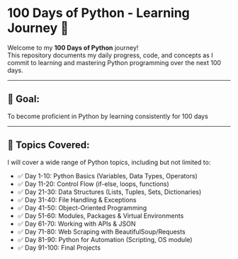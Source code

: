 #  100 Days of Python - Learning Journey 🚀

Welcome to my **100 Days of Python** journey!  
This repository documents my daily progress, code, and concepts as I commit to learning and mastering Python programming over the next 100 days.

---

## 🎯 Goal:
To become proficient in Python by learning consistently for 100 days 

---

## 📌 Topics Covered:
I will cover a wide range of Python topics, including but not limited to:

- ✅ Day 1-10: Python Basics (Variables, Data Types, Operators)
- ✅ Day 11-20: Control Flow (if-else, loops, functions)
- ✅ Day 21-30: Data Structures (Lists, Tuples, Sets, Dictionaries)
- ✅ Day 31-40: File Handling & Exceptions
- ✅ Day 41-50: Object-Oriented Programming
- ✅ Day 51-60: Modules, Packages & Virtual Environments
- ✅ Day 61-70: Working with APIs & JSON
- ✅ Day 71-80: Web Scraping with BeautifulSoup/Requests
- ✅ Day 81-90: Python for Automation (Scripting, OS module)
- ✅ Day 91-100: Final Projects


